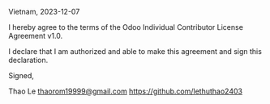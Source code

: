 Vietnam, 2023-12-07

I hereby agree to the terms of the Odoo Individual Contributor License
Agreement v1.0.

I declare that I am authorized and able to make this agreement and sign this
declaration.

Signed,

Thao Le thaorom19999@gmail.com https://github.com/lethuthao2403
